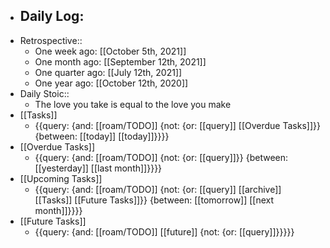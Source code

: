 - Daily Log:
    - 
- Retrospective::
    - One week ago: [[October 5th, 2021]]
    - One month ago: [[September 12th, 2021]]
    - One quarter ago: [[July 12th, 2021]]
    - One year ago: [[October 12th, 2020]]
- Daily Stoic::
    - The love you take is equal to the love you make 
- [[Tasks]]
    - {{query: {and: [[roam/TODO]] {not: {or: [[query]] [[Overdue Tasks]]}} {between: [[today]] [[today]]}}}}
- [[Overdue Tasks]]
    - {{query: {and: [[roam/TODO]] {not: {or: [[query]]}} {between: [[yesterday]] [[last month]]}}}}
- [[Upcoming Tasks]]
    - {{query: {and: [[roam/TODO]] {not: {or: [[query]] [[archive]] [[Tasks]] [[Future Tasks]]}} {between: [[tomorrow]] [[next month]]}}}}
- [[Future Tasks]]
    - {{query: {and: [[roam/TODO]] [[future]] {not: {or: [[query]]}}}}}
